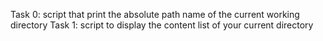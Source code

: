 Task 0: script that print the absolute path name of the current working directory
Task 1: script to display the content list of your current directory
